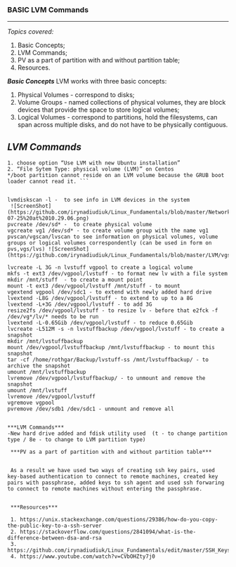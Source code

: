 
### **BASIC LVM Commands** ###
-------
*Topics covered:*
1. Basic Concepts;
2. LVM Commands;
2. PV as a part of partition with and without partition table;
3. Resources.


***Basic Concepts***
LVM works with three basic concepts:
1. Physical Volumes - correspond to disks; 
2. Volume Groups - named collections of physical volumes, they are block devices that provide the space to store logical volumes;
3. Logical Volumes - correspond to partitions, hold the filesystems, can span across multiple disks, and do not have to be physically contiguous.

***LVM Commands***
-------------
```In case of installation of LVM to a new system
1. choose option “Use LVM with new Ubuntu installation” 
2. “File Sytem Type: physical volume (LVM)” on Centos 
*/boot partition cannot reside on an LVM volume because the GRUB boot loader cannot read it. ```


lvmdiskscan -l -  to see info in LVM devices in the system
 ![ScreenShot](https://github.com/irynadiudiuk/Linux_Fundamentals/blob/master/Network_Configuration_in_Linux/Screen%20Shot%202017-07-25%20at%2010.29.06.png)
pvcreate /dev/sd* -  to create physical volume
vgcreate vg1 /dev/sd* - to create volume group with the name vg1
pvscan/vgscan/lvscan to see information on physical volumes, volume groups or logical volumes correspondently (can be used in form on pvs,vgs/lvs) ![ScreenShot](https://github.com/irynadiudiuk/Linux_Fundamentals/blob/master/LVM/vgs.PNG)

lvcreate -L 3G -n lvstuff vgpool to create a logical volume
mkfs -t ext3 /dev/vgpool/lvstuff - to format new lv with a file system
mkdir /mnt/stuff  - to create a mount point
mount -t ext3 /dev/vgpool/lvstuff /mnt/stuff - to mount
vgextend vgpool /dev/sdc1 - to extend with newly added hard drive
lvextend -L8G /dev/vgpool/lvstuff - to extend to up to a 8G
lvextend -L+3G /dev/vgpool/lvstuff - to add 3G
resize2fs /dev/vgpool/lvstuff - to resize lv - before that e2fck -f /dev/vg*/lv/* needs to be run
lvextend -L-0.65Gib /dev/vgpool/lvstuff - to reduce 0.65Gib
lvcreate -L512M -s -n lvstuffbackup /dev/vgpool/lvstuff - to create a snapshot
mkdir /mnt/lvstuffbackup
mount /dev/vgpool/lvstuffbackup /mnt/lvstuffbackup - to mount this snapshot
tar -cf /home/rothgar/Backup/lvstuff-ss /mnt/lvstuffbackup/ - to archive the snapshot
umount /mnt/lvstuffbackup
lvremove /dev/vgpool/lvstuffbackup/ - to unmount and remove the snapshot
umount /mnt/lvstuff
lvremove /dev/vgpool/lvstuff
vgremove vgpool
pvremove /dev/sdb1 /dev/sdc1 - unmount and remove all


***LVM Commands***
-New hard drive added and fdisk utility used  (t - to change partition type / 8e - to change to LVM partition type)
 
 ***PV as a part of partition with and without partition table*** 
 
 
 As a result we have used two ways of creating ssh key pairs, used key-based authentication to connect to remote machines, created key pairs with passphrase, added keys to ssh agent and used ssh forwaring to connect to remote machines without entering the passphrase.
 
 
 ***Resources***
 
 1. https://unix.stackexchange.com/questions/29386/how-do-you-copy-the-public-key-to-a-ssh-server
 2. https://stackoverflow.com/questions/2841094/what-is-the-difference-between-dsa-and-rsa
 3. https://github.com/irynadiudiuk/Linux_Fundamentals/edit/master/SSH_Keys_Set_Up/SSH_Keys_Set_Up.md
 4. https://www.youtube.com/watch?v=CVbOHZty7j0
 
